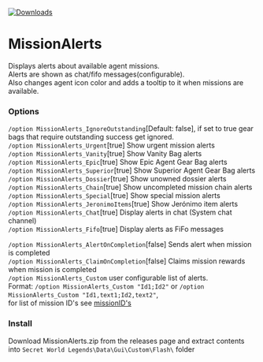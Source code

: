 [![Downloads](https://img.shields.io/github/downloads/SecretFox/MissionAlerts/total)](https://github.com/SecretFox/MissionAlerts/releases)  
# MissionAlerts
Displays alerts about available agent missions.  
Alerts are shown as chat/fifo messages(configurable).  
Also changes agent icon color and adds a tooltip to it when missions are available.  

### Options  
`/option MissionAlerts_IgnoreOutstanding`[Default: false], if set to true gear bags that require outstanding success get ignored.  
`/option MissionAlerts_Urgent`[true] Show urgent mission alerts  
`/option MissionAlerts_Vanity`[true]  Show Vanity Bag alerts  
`/option MissionAlerts_Epic`[true]  Show Epic Agent Gear Bag alerts  
`/option MissionAlerts_Superior`[true]  Show Superior Agent Gear Bag alerts  
`/option MissionAlerts_Dossier`[true]  Show unowned dossier alerts  
`/option MissionAlerts_Chain`[true]  Show uncompleted mission chain alerts  
`/option MissionAlerts_Special`[true]  Show special mission alerts  
`/option MissionAlerts_JeronimoItems`[true]  Show Jerónimo item alerts  
`/option MissionAlerts_Chat`[true]  Display alerts in chat (System chat channel)  
`/option MissionAlerts_Fifo`[true]  Display alerts as FiFo messages  

`/option MissionAlerts_AlertOnCompletion`[false] Sends alert when mission is completed    
`/option MissionAlerts_ClaimOnCompletion`[false] Claims mission rewards when mission is completed  
`/option MissionAlerts_Custom` user configurable list of alerts.  
Format: `/option MissionAlerts_Custom "Id1;Id2"` or `/option MissionAlerts_Custom "Id1,text1;Id2,text2"`,  
for list of mission ID's see [missionID's](https://github.com/SecretFox/MissionAlerts/blob/master/missionIds.txt)

### Install  
Download MissionAlerts.zip from the releases page and extract contents into `Secret World Legends\Data\Gui\Custom\Flash\` folder
